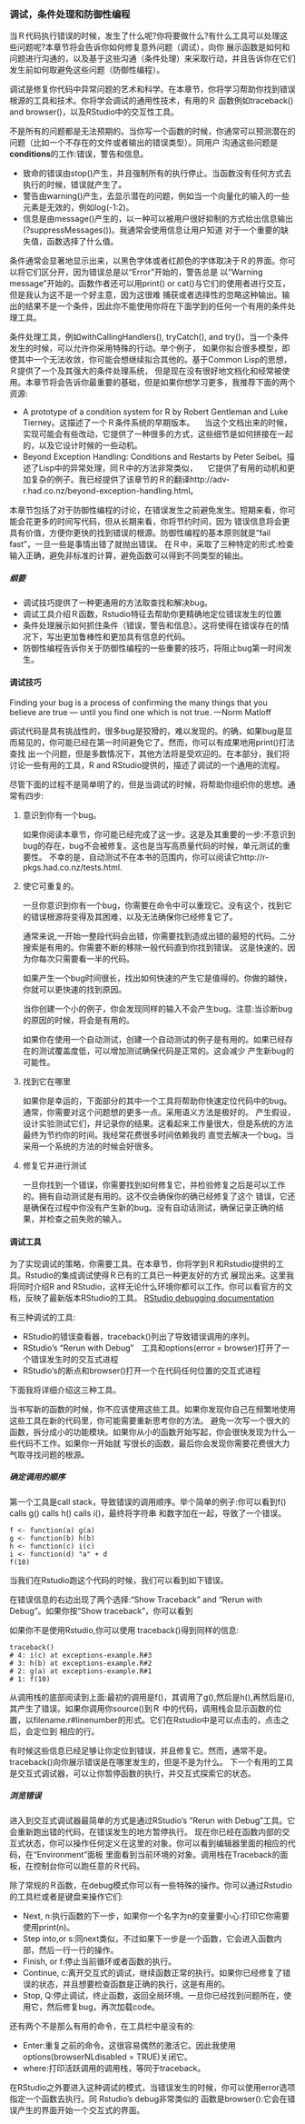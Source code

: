 ### 调试，条件处理和防御性编程
当Ｒ代码执行错误的时候，发生了什么呢?你将要做什么?有什么工具可以处理这些问题呢?本章节将会告诉你如何修复意外问题（调试），向你
展示函数是如何和问题进行沟通的，以及基于这些沟通（条件处理）来采取行动，并且告诉你在它们发生前如何取避免这些问题（防御性编程）。

调试是修复你代码中异常问题的艺术和科学。在本章节，你将学习帮助你找到错误根源的工具和技术。你将学会调试的通用性技术，有用的Ｒ
函数例如traceback() and browser()，以及RStudio中的交互性工具。

不是所有的问题都是无法预期的。当你写一个函数的时候，你通常可以预测潜在的问题（比如一个不存在的文件或者输出的错误类型）。同用户
沟通这些问题是**conditions**的工作:错误，警告和信息。

- 致命的错误由stop()产生，并且强制所有的执行停止。当函数没有任何方式去执行的时候，错误就产生了。
- 警告由warning()产生，去显示潜在的问题，例如当一个向量化的输入的一些元素是无效的，例如log(-1:2)。
- 信息是由message()产生的，以一种可以被用户很好抑制的方式给出信息输出(?suppressMessages())。我通常会使用信息让用户知道
  对于一个重要的缺失值，函数选择了什么值。
  
条件通常会显著地显示出来，以黑色字体或者红颜色的字体取决于Ｒ的界面。你可以将它们区分开，因为错误总是以“Error”开始的，警告总是
以“Warning message”开始的。函数作者还可以用print() or cat()与它们的使用者进行交互，但是我认为这不是一个好主意，因为这很难
捕获或者选择性的忽略这种输出。输出的结果不是一个条件，因此你不能使用你将在下面学到的任何一个有用的条件处理工具。

条件处理工具，例如withCallingHandlers(), tryCatch(), and try()，当一个条件发生的时候，可以允许你采用特殊的行动。举个例子，
如果你拟合很多模型，即使其中一个无法收敛，你可能会想继续拟合其他的。基于Common Lisp的思想，Ｒ提供了一个及其强大的条件处理系统，
但是现在没有很好地文档化和经常被使用。本章节将会告诉你最重要的基础，但是如果你想学习更多，我推荐下面的两个资源:
- A prototype of a condition system for R by Robert Gentleman and Luke Tierney。这描述了一个Ｒ条件系统的早期版本。
　当这个文档出来的时候，实现可能会有些改动，它提供了一种很多的方式，这些细节是如何拼接在一起的，以及它设计时候的一些动机。
- Beyond Exception Handling: Conditions and Restarts by Peter Seibel。描述了Lisp中的异常处理，同Ｒ中的方法非常类似，
　它提供了有用的动机和更加复杂的例子。我已经提供了该章节的Ｒ的翻译http://adv-r.had.co.nz/beyond-exception-handling.html。
 
 本章节包括了对于防御性编程的讨论，在错误发生之前避免发生。短期来看，你可能会花更多的时间写代码，但从长期来看，你将节约时间，因为
 错误信息将会更具有价值，方便你更快的找到错误的根源。防御性编程的基本原则就是“fail fast”，一旦一些是事情出错了就抛出错误。
 在Ｒ中，采取了三种特定的形式:检查输入正确，避免非标准的计算，避免函数可以得到不同类型的输出。
 
#####  纲要
- 调试技巧提供了一种更通用的方法取查找和解决bug。
- 调试工具介绍Ｒ函数，Rstudio特征去帮助你更精确地定位错误发生的位置
- 条件处理展示如何抓住条件（错误，警告和信息）。这将使得在错误存在的情况下，写出更加鲁棒性和更加具有信息的代码。
- 防御性编程告诉你关于防御性编程的一些重要的技巧，将阻止bug第一时间发生。

#### 调试技巧
Finding your bug is a process of confirming the many things that you believe are true — until you find one which is not true.
—Norm Matloff

调试代码是具有挑战性的，很多bug是狡猾的，难以发现的。的确，如果bug是显而易见的，你可能已经在第一时间避免它了。然而，你可以有成果地用print()打法查找
出一个问题，但是多数情况下，其他方法将是受欢迎的。在本部分，我们将讨论一些有用的工具，R and RStudio提供的，描述了调试的一个通用的流程。

尽管下面的过程不是简单明了的，但是当调试的时候，将帮助你组织你的思想。通常有四步:

1. 意识到你有一个bug。

   如果你阅读本章节，你可能已经完成了这一步。这是及其重要的一步:不意识到bug的存在，bug不会被修复。这也是当写高质量代码的时候，单元测试的重要性。
   不幸的是，自动测试不在本书的范围内，你可以阅读它http://r-pkgs.had.co.nz/tests.html.
   
2. 使它可重复的。
   
   一旦你意识到你有一个bug，你需要在命令中可以重现它。没有这个，找到它的错误根源将变得及其困难，以及无法确保你已经修复它了。
   
   通常来说,一开始一整段代码会出错，你需要找到造成出错的最短的代码。二分搜索是有用的。你需要不断的移除一般代码直到你找到错误。
   这是快速的，因为你每次只需要看一半的代码。
   
   如果产生一个bug时间很长，找出如何快速的产生它是值得的。你做的越快，你就可以更快速的找到原因。
   
   当你创建一个小的例子，你会发现同样的输入不会产生bug。注意:当诊断bug的原因的时候，将会是有用的。
   
   如果你在使用一个自动测试，创建一个自动测试的例子是有用的。如果已经存在的测试覆盖度低，可以增加测试确保代码是正常的。这会减少
   产生新bug的可能性。
   
3. 找到它在哪里

   如果你是幸运的，下面部分的其中一个工具将帮助你快速定位代码中的bug。通常，你需要对这个问题想的更多一点。采用语义方法是极好的。
   产生假设，设计实验测试它们，并记录你的结果。这看起来工作量很大，但是系统的方法最终为节约你的时间。我经常花费很多时间依赖我的
   直觉去解决一个bug。当采用一个系统的方法的时候会好很多。
   
4. 修复它并进行测试

   一旦你找到一个错误，你需要找到如何修复它，并检验修复之后是可以工作的。拥有自动测试是有用的。这不仅会确保你的确已经修复了这个
   错误，它还是确保在过程中你没有产生新的bug。没有自动话测试，确保记录正确的结果，并检查之前失败的输入。
   
#### 调试工具
为了实现调试的策略，你需要工具。在本章节，你将学到Ｒ和Rstudio提供的工具。Rstudio的集成调试使得Ｒ已有的工具已一种更友好的方式
展现出来。这里我将同时介绍R and RStudio，这样无论什么环境你都可以工作。你可以看官方的文档，反映了最新版本RStudio的工具。
[RStudio debugging documentation](http://www.rstudio.com/ide/docs/debugging/overview)

有三种调试的工具:
- RStudio的错误查看器，traceback()列出了导致错误调用的序列。
- RStudio’s “Rerun with Debug”　工具和options(error = browser)打开了一个错误发生时的交互式进程
- RStudio’s的断点和browser()打开一个在代码任何位置的交互式进程

下面我将详细介绍这三种工具。

当书写新的函数的时候，你不应该使用这些工具。如果你发现你自己在频繁地使用这些工具在新的代码里，你可能需要重新思考你的方法。
避免一次写一个很大的函数，拆分成小的功能模块。如果你从小的函数开始写起，你会很快发现为什么一些代码不工作。如果你一开始就
写很长的函数，最后你会发现你需要花费很大力气取寻找问题的根源。

##### 确定调用的顺序
第一个工具是call stack，导致错误的调用顺序。举个简单的例子:你可以看到f() calls g() calls h() calls i()，最终将字符串
和数字加在一起，导致了一个错误。

```
f <- function(a) g(a)
g <- function(b) h(b)
h <- function(c) i(c)
i <- function(d) "a" + d
f(10)
```
当我们在Rstudio跑这个代码的时候，我们可以看到如下错误。

在错误信息的右边出现了两个选择:“Show Traceback” and “Rerun with Debug”。如果你按“Show traceback”，你可以看到

如果你不是使用Rstudio,你可以使用 traceback()得到同样的信息:

```
traceback()
# 4: i(c) at exceptions-example.R#3
# 3: h(b) at exceptions-example.R#2
# 2: g(a) at exceptions-example.R#1
# 1: f(10)
```
从调用栈的底部阅读到上面:最初的调用是f()，其调用了g(),然后是h(),再然后是i(),其产生了错误。如果你调用你source()到Ｒ
中的代码，调用栈会显示函数的位置，以filename.r#linenumber的形式。它们在Rstudio中是可以点击的，点击之后，会定位到
相应的行。

有时候这些信息已经足够让你定位到错误，并且修复它。然而，通常不是。traceback()向你展示错误是在哪里发生的，但是不是为什么。
下一个有用的工具是交互式调试器，可以让你暂停函数的执行，并交互式探索它的状态。

##### 浏览错误
进入到交互式调试器最简单的方式是通过RStudio’s “Rerun with Debug”工具。它会重新跑出错的代码，在错误发生的地方暂停执行。
现在你已经在函数内部的交互式状态，你可以操作任何定义在这里的对象。你可以看到编辑器里面的相应的代码，在“Environment”面板
里面看到当前环境的对象。调用栈在Traceback的面板，在控制台你可以跑任意的Ｒ代码。

除了常规的Ｒ函数，在debug模式你可以有一些特殊的操作。你可以通过Rstudio的工具栏或者是键盘来操作它们:
- Next, n:执行函数的下一步，如果你一个名字为n的变量要小心:打印它你需要使用print(n)。
- Step into,or s:同next类似，不过如果下一步是一个函数，它会进入函数内部，然后一行一行的操作。
- Finish, or f:停止当前循环或者函数的执行。
- Continue, c:离开交互式的调试，继续函数正常的执行。如果你已经修复了错误的状态，并且想要检查函数是正确的执行，这是有用的。
- Stop, Q:停止调试，终止函数，返回全局环境。一旦你已经找到问题所在，使用它，然后修复bug，再次加载code。

还有两个不是那么有用的命令，在工具栏中是没有的:
- Enter:重复之前的命令。这很容易偶然的激活它。因此我使用options(browserNLdisabled = TRUE)关闭它。
- where:打印活跃调用的调用栈，等同于traceback。

在RStudio之外要进入这种调试的模式，当错误发生的时候，你可以使用error选项指定一个函数去执行。同 Rstudio’s debug非常类似的
函数是browser():它会在错误产生的界面开始一个交互式的界面。




  　
  　

